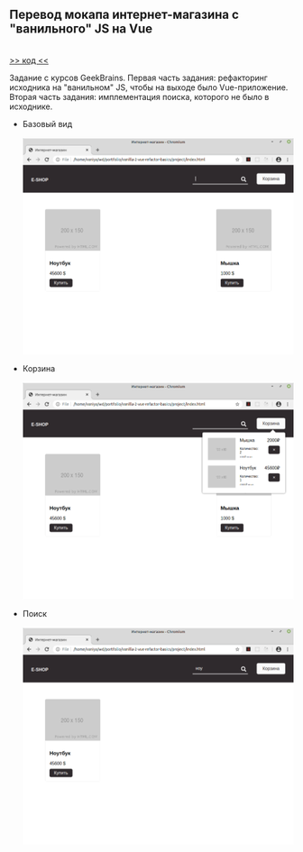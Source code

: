 ## Перевод мокапа интернет-магазина с "ванильного" JS на Vue
\
[>> код <<](https://github.com/vaniya-k/vanilla-2-vue-basics)

Задание с курсов GeekBrains. Первая часть задания: рефакторинг исходника на "ванильном" JS, чтобы на выходе было Vue-приложение. Вторая часть задания: имплементация поиска, которого не было в исходнике.

* Базовый вид
\
\
![Before](01.png)

* Корзина
\
\
![After](02.png)

* Поиск
\
\
![After](03.png)
